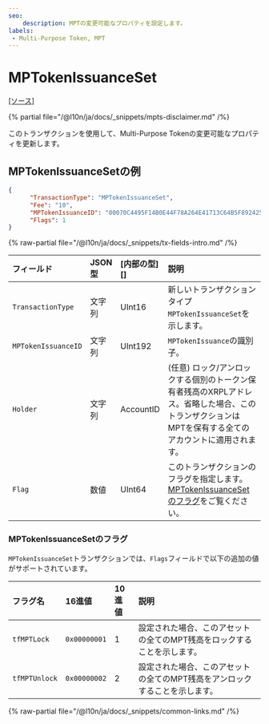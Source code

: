 ```yaml
---
seo:
    description: MPTの変更可能なプロパティを設定します。
labels:
 - Multi-Purpose Token, MPT
---
```

# MPTokenIssuanceSet
[[ソース]](https://github.com/XRPLF/rippled/blob/master/src/xrpld/app/tx/detail/MPTokenIssuanceSet.cpp "ソース")

{% partial file="/@l10n/ja/docs/_snippets/mpts-disclaimer.md" /%}

このトランザクションを使用して、Multi-Purpose Tokenの変更可能なプロパティを更新します。

## MPTokenIssuanceSetの例

```json 
{
      "TransactionType": "MPTokenIssuanceSet",
      "Fee": "10",
      "MPTokenIssuanceID": "00070C4495F14B0E44F78A264E41713C64B5F89242540EE255534400000000000000",
      "Flags": 1
}
```

<!-- ## MPTokenIssuanceSetのフィールド -->

{% raw-partial file="/@l10n/ja/docs/_snippets/tx-fields-intro.md" /%}

| フィールド         | JSON型             | [内部の型][] | 説明                |
|:-------------------|:-------------------|:-------------|:-------------------|
| `TransactionType`  | 文字列             | UInt16       | 新しいトランザクションタイプ`MPTokenIssuanceSet`を示します。 |
| `MPTokenIssuanceID`| 文字列             | UInt192      | `MPTokenIssuance`の識別子。 |
| `Holder`           | 文字列             | AccountID    | (任意) ロック/アンロックする個別のトークン保有者残高のXRPLアドレス。省略した場合、このトランザクションはMPTを保有する全てのアカウントに適用されます。 |
| `Flag`             | 数値               | UInt64       | このトランザクションのフラグを指定します。[MPTokenIssuanceSetのフラグ](#mptokenissuancesetのフラグ)をご覧ください。 |

### MPTokenIssuanceSetのフラグ

`MPTokenIssuanceSet`トランザクションでは、`Flags`フィールドで以下の追加の値がサポートされています。

| フラグ名           | 16進値       | 10進値        | 説明                          |
|:-------------------|:-------------|:--------------|:------------------------------|
| `tfMPTLock`        | `0x00000001` | 1             | 設定された場合、このアセットの全てのMPT残高をロックすることを示します。 |
| `tfMPTUnlock`      | `0x00000002` | 2             | 設定された場合、このアセットの全てのMPT残高をアンロックすることを示します。 |

{% raw-partial file="/@l10n/ja/docs/_snippets/common-links.md" /%}
